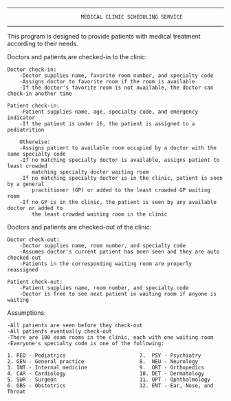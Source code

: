 ---------------------------------------------------------------------------------------------
                            MEDICAL CLINIC SCHEDULING SERVICE
---------------------------------------------------------------------------------------------
This program is designed to provide patients with medical treatment according to their needs.

Doctors and patients are checked-in to the clinic:
 
    Doctor check-in:
        -Doctor supplies name, favorite room number, and specialty code
        -Assigns doctor to favorite room if the room is available
        -If the doctor's favorite room is not available, the doctor can check-in another time
    
    Patient check-in:
        -Patient supplies name, age, specialty code, and emergency indicator
        -If the patient is under 16, the patient is assigned to a pediatrition
        
        Otherwise:
        -Assigns patient to available room occupied by a doctor with the same specialty code
        -If no matching specialty doctor is available, assigns patient to least crowded
            matching specialty doctor waiting room
        -If no matching specialty doctor is in the clinic, patient is seen by a general 
            practitioner (GP) or added to the least crowded GP waiting room
        -If no GP is in the clinic, the patient is seen by any available doctor or added to
            the least crowded waiting room in the clinic
 
 
 Doctors and patients are checked-out of the clinic:
 
    Doctor check-out: 
        -Doctor supplies name, room number, and specialty code
        -Assumes doctor's current patient has been seen and they are auto checked-out
        -Patients in the corresponding waiting room are properly reassigned
        
    Patient check-out:
        -Patient supplies name, room number, and specialty code
        -Doctor is free to see next patient in waiting room if anyone is waiting
 
 Assumptions:
 
    -All patients are seen before they check-out
    -All patients eventually check-out
    -There are 100 exam rooms in the clinic, each with one waiting room
    -Everyone's specialty code is one of the following:
 
    1. PED - Pediatrics                        7.  PSY - Psychiatry
    2. GEN - General practice                  8.  NEU - Neurology
    3. INT - Internal medicine                 9.  ORT - Orthopedics
    4. CAR - Cardiology                        10. DET - Dermatology
    5. SUR - Surgeon                           11. OPT - Ophthalmology
    6. OBS - Obstetrics                        12. ENT - Ear, Nose, and Throat
